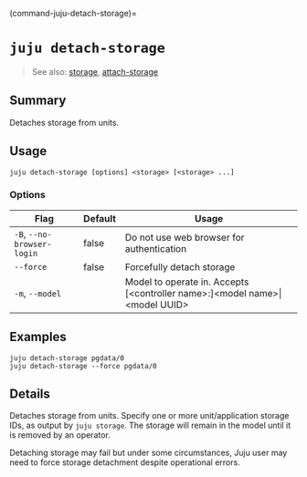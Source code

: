 (command-juju-detach-storage)=
# `juju detach-storage`
> See also: [storage](#storage), [attach-storage](#attach-storage)

## Summary
Detaches storage from units.

## Usage
```juju detach-storage [options] <storage> [<storage> ...]```

### Options
| Flag | Default | Usage |
| --- | --- | --- |
| `-B`, `--no-browser-login` | false | Do not use web browser for authentication |
| `--force` | false | Forcefully detach storage |
| `-m`, `--model` |  | Model to operate in. Accepts [&lt;controller name&gt;:]&lt;model name&gt;&#x7c;&lt;model UUID&gt; |

## Examples

    juju detach-storage pgdata/0
    juju detach-storage --force pgdata/0



## Details

Detaches storage from units. Specify one or more unit/application storage IDs,
as output by `juju storage`. The storage will remain in the model until it is
removed by an operator.

Detaching storage may fail but under some circumstances, Juju user may need
to force storage detachment despite operational errors.